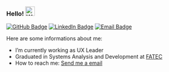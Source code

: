 ### Hello! <img alt="Waving hand emoji" src="https://github.com/OfficialMarinho/OfficialMarinho/blob/master/waving-hand-emoji-animated.gif?raw=true" width="25px">

[![GitHub Badge](https://img.shields.io/github/followers/carolgsantos?label=carolgsantos&style=for-the-badge&color=black&link=https://github.com/carolgsantos)](https://github.com/carolgsantos)
[![LinkedIn Badge](https://img.shields.io/badge/carolinazaglia-blue?style=for-the-badge&logo=Linkedin&logoColor=white&link=https://www.linkedin.com/in/carolinagalvao/)](https://www.linkedin.com/in/carolinagalvao/)
[![Email Badge](https://img.shields.io/badge/contact-carolinagalvaosantos@gmail.com-red?style=for-the-badge&link=https://www.linkedin.com/in/carolinagalvao/)](https://www.linkedin.com/in/carolinagalvao/)

Here are some informations about me:

-  I’m currently working as UX Leader
-  Graduated in Systems Analysis and Development at [FATEC](https://fatecsjc-prd.azurewebsites.net/)
-  How to reach me: [Send me a email](mailto:carolinagalvaosantos@gmail.com)

<!-- ![Data about me](https://github-readme-stats.vercel.app/api?username=OfficialMarinho&show_icons=true&hide_border=true) -->
